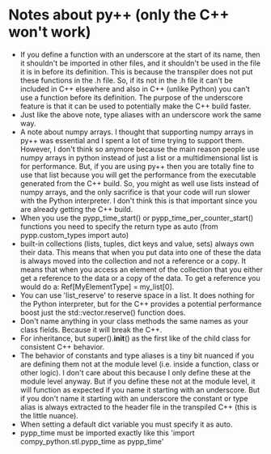 # Notes about py++ (only the C++ won't work)
- If you define a function with an underscore at the start of its name, then it shouldn't be imported in other files,
and it shouldn't be used in the file it is in before its definition. This is because the transpiler does not put these
functions in the .h file. So, if its not in the .h file it can't be included in C++ elsewhere and also in C++ (unlike 
Python) you can't use a function before its definition. The purpose of the underscore feature is that it can be used to
potentially make the C++ build faster.
- Just like the above note, type aliases with an underscore work the same way.
- A note about numpy arrays. I thought that supporting numpy arrays in py++ was essential and I spent a lot of time 
trying to support them.
However, I don't think so anymore because the main reason people use numpy arrays in python instead of just a list or a
multidimensional list is for performance. But, if you are using py++ then you are totally fine to use that list because
you will get the performance from the executable generated from the C++ build. So, you might as well use lists instead 
of numpy arrays, and the only sacrifice is that your code will run slower with the Python interpreter. I don't think 
this is that important since you are already getting the C++ build.
- When you use the pypp_time_start() or pypp_time_per_counter_start() functions you need to specify the return type as 
auto (from pypp.custom_types import auto)
- built-in collections (lists, tuples, dict keys and value, sets) always own their data. This means that when you put 
data into one of these the data is always moved into the collection and not a reference or a copy. It means that when
you access an element of the collection that you either get a reference to the data or a copy of the data. To get a 
reference you would do a: Ref[MyElementType] = my_list[0].
- You can use 'list_reserve' to reserve space in a list. It does nothing for the Python interpreter, but for the C++
provides a potential performance boost just the std::vector.reserve() function does.
- Don't name anything in your class methods the same names as your class fields. Because it will break the C++.
- For inheritance, but super().__init__() as the first like of the child class for consistent C++ behavior.
- The behavior of constants and type aliases is a tiny bit nuanced if you are defining them not at the module level 
(i.e. inside
a function, class or other logic). I don't care about this because I only define these at the module level
anyway. But if you define these not at the module level, it will function as expected if you name it starting 
with an underscore. But if you don't name it starting with an underscore the constant or type alias is always extracted 
to the header file in the transpiled C++ (this is the little nuance).
- When setting a default dict variable you must specify it as auto.
- pypp_time must be imported exactly like this 'import compy_python.stl.pypp_time as pypp_time'
